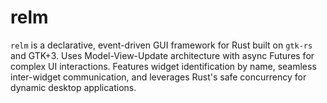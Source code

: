 # relm

`relm` is a declarative, event-driven GUI framework for Rust built on `gtk-rs` and GTK+3. Uses Model-View-Update architecture with async Futures for complex UI interactions. Features widget identification by name, seamless inter-widget communication, and leverages Rust's safe concurrency for dynamic desktop applications.